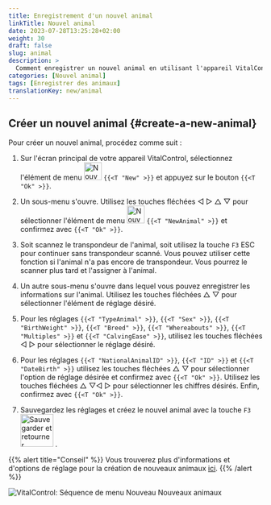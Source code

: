 ```yaml
---
title: Enregistrement d'un nouvel animal
linkTitle: Nouvel animal
date: 2023-07-28T13:25:28+02:00
weight: 30
draft: false
slug: animal
description: >
  Comment enregistrer un nouvel animal en utilisant l'appareil VitalControl.
categories: [Nouvel animal]
tags: [Enregistrer des animaux]
translationKey: new/animal
---
```

## Créer un nouvel animal {#create-a-new-animal}

Pour créer un nouvel animal, procédez comme suit :

1. Sur l'écran principal de votre appareil VitalControl, sélectionnez l'élément de menu <img src="/icons/main/new-animal.svg" width="35" align="bottom" alt="Nouvel animal" /> `{{<T "New" >}}` et appuyez sur le bouton `{{<T "Ok" >}}`.

2. Un sous-menu s'ouvre. Utilisez les touches fléchées ◁ ▷ △ ▽ pour sélectionner l'élément de menu <img src="/icons/main/new-animal.svg" width="35" align="bottom" alt="Nouvel animal" /> `{{<T "NewAnimal" >}}` et confirmez avec `{{<T "Ok" >}}`.

3. Soit scannez le transpondeur de l'animal, soit utilisez la touche `F3` ESC pour continuer sans transpondeur scanné. Vous pouvez utiliser cette fonction si l'animal n'a pas encore de transpondeur. Vous pourrez le scanner plus tard et l'assigner à l'animal.

4. Un autre sous-menu s'ouvre dans lequel vous pouvez enregistrer les informations sur l'animal. Utilisez les touches fléchées △ ▽ pour sélectionner l'élément de réglage désiré.

5. Pour les réglages `{{<T "TypeAnimal" >}}`, `{{<T "Sex" >}}`, `{{<T "BirthWeight" >}}`, `{{<T "Breed" >}}`, `{{<T "Whereabouts" >}}`, `{{<T "Multiples" >}}` et  `{{<T "CalvingEase" >}}`, utilisez les touches fléchées ◁ ▷ pour sélectionner le réglage désiré.

6. Pour les réglages `{{<T "NationalAnimalID" >}}`, `{{<T "ID" >}}` et `{{<T "DateBirth" >}}` utilisez les touches fléchées △ ▽ pour sélectionner l'option de réglage désirée et confirmez avec `{{<T "Ok" >}}`. Utilisez les touches fléchées △ ▽◁ ▷ pour sélectionner les chiffres désirés. Enfin, confirmez avec `{{<T "Ok" >}}`.

7. Sauvegardez les réglages et créez le nouvel animal avec la touche `F3` &nbsp;<img src="/icons/footer/save_exit.svg" width="65" align="bottom" alt="Sauvegarder et retourner" />&nbsp;.

{{% alert title="Conseil" %}}
Vous trouverez plus d'informations et d'options de réglage pour la création de nouveaux animaux [ici](../../settings/animal-registration/).
{{% /alert %}}

   ![VitalControl: Séquence de menu Nouveau Nouveaux animaux](../images/new.png "Créer un nouvel animal")
